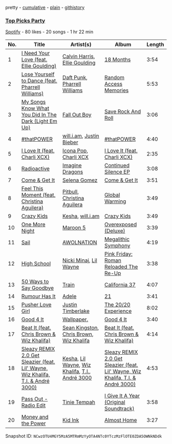 pretty - [cumulative](/playlists/cumulative/2WIkzIBRwM9wRD9innJ8b7.md) - [plain](/playlists/plain/2WIkzIBRwM9wRD9innJ8b7) - [githistory](https://github.githistory.xyz/mackorone/spotify-playlist-archive/blob/main/playlists/plain/2WIkzIBRwM9wRD9innJ8b7)

### [Top Picks Party](https://open.spotify.com/playlist/2WIkzIBRwM9wRD9innJ8b7)

> 

[Spotify](https://open.spotify.com/user/spotify) - 80 likes - 20 songs - 1 hr 22 min

| No. | Title | Artist(s) | Album | Length |
|---|---|---|---|---|
| 1 | [I Need Your Love \(feat\. Ellie Goulding\)](https://open.spotify.com/track/05SBRd4fXgn8FX7bf8BCAE) | [Calvin Harris](https://open.spotify.com/artist/7CajNmpbOovFoOoasH2HaY), [Ellie Goulding](https://open.spotify.com/artist/0X2BH1fck6amBIoJhDVmmJ) | [18 Months](https://open.spotify.com/album/7w19PFbxAjwZ7UVNp9z0uT) | 3:54 |
| 2 | [Lose Yourself to Dance \(feat\. Pharrell Williams\)](https://open.spotify.com/track/5CMjjywI0eZMixPeqNd75R) | [Daft Punk](https://open.spotify.com/artist/4tZwfgrHOc3mvqYlEYSvVi), [Pharrell Williams](https://open.spotify.com/artist/2RdwBSPQiwcmiDo9kixcl8) | [Random Access Memories](https://open.spotify.com/album/4m2880jivSbbyEGAKfITCa) | 5:53 |
| 3 | [My Songs Know What You Did In The Dark \(Light Em Up\)](https://open.spotify.com/track/7s0lDK7y3XLmI7tcsRAbW0) | [Fall Out Boy](https://open.spotify.com/artist/4UXqAaa6dQYAk18Lv7PEgX) | [Save Rock And Roll](https://open.spotify.com/album/0EVJX4RlYKuApsAN5CaDa3) | 3:06 |
| 4 | [\#thatPOWER](https://open.spotify.com/track/6LuHcIZmMG5LU2hiqxscNb) | [will.i.am](https://open.spotify.com/artist/085pc2PYOi8bGKj0PNjekA), [Justin Bieber](https://open.spotify.com/artist/1uNFoZAHBGtllmzznpCI3s) | [\#thatPOWER](https://open.spotify.com/album/40BoIHtXbP5fv64atFHvwG) | 4:40 |
| 5 | [I Love It \(feat\. Charli XCX\)](https://open.spotify.com/track/3VZQshi4COChhXaz7cLP02) | [Icona Pop](https://open.spotify.com/artist/1VBflYyxBhnDc9uVib98rw), [Charli XCX](https://open.spotify.com/artist/25uiPmTg16RbhZWAqwLBy5) | [I Love It \(feat\. Charli XCX\)](https://open.spotify.com/album/5hf74KpfuwSJXVs85k3dVI) | 2:35 |
| 6 | [Radioactive](https://open.spotify.com/track/6h1Wkcm9qz79Xt1Qnp4n4A) | [Imagine Dragons](https://open.spotify.com/artist/53XhwfbYqKCa1cC15pYq2q) | [Continued Silence EP](https://open.spotify.com/album/0lW1cNfQfZDndoQ8ej2TSP) | 3:08 |
| 7 | [Come & Get It](https://open.spotify.com/track/7Gkphzdh5ouurEt7JT49Yu) | [Selena Gomez](https://open.spotify.com/artist/0C8ZW7ezQVs4URX5aX7Kqx) | [Come & Get It](https://open.spotify.com/album/3tzEqPHGtSXywFQoAtYMia) | 3:51 |
| 8 | [Feel This Moment \(feat\. Christina Aguilera\)](https://open.spotify.com/track/4yOn1TEcfsKHUJCL2h1r8I) | [Pitbull](https://open.spotify.com/artist/0TnOYISbd1XYRBk9myaseg), [Christina Aguilera](https://open.spotify.com/artist/1l7ZsJRRS8wlW3WfJfPfNS) | [Global Warming](https://open.spotify.com/album/4aawyAB9vmqN3uQ7FjRGTy) | 3:49 |
| 9 | [Crazy Kids](https://open.spotify.com/track/19vqpjwWDbPmizICIUFinw) | [Kesha](https://open.spotify.com/artist/6LqNN22kT3074XbTVUrhzX), [will.i.am](https://open.spotify.com/artist/085pc2PYOi8bGKj0PNjekA) | [Crazy Kids](https://open.spotify.com/album/4spdGzu7F3JGKu26UHLUV2) | 3:49 |
| 10 | [One More Night](https://open.spotify.com/track/45kbpUIFmkS9Xla7hMXpzn) | [Maroon 5](https://open.spotify.com/artist/04gDigrS5kc9YWfZHwBETP) | [Overexposed \(Deluxe\)](https://open.spotify.com/album/0JLLn5vaJZecVH0lTEsDXP) | 3:39 |
| 11 | [Sail](https://open.spotify.com/track/7ueP5u2qkdZbIPN2YA6LR0) | [AWOLNATION](https://open.spotify.com/artist/4njdEjTnLfcGImKZu1iSrz) | [Megalithic Symphony](https://open.spotify.com/album/1fag8cnc5p4Umu4tRMAsLv) | 4:19 |
| 12 | [High School](https://open.spotify.com/track/6bzwoiUt0s1KDOedyy4OtQ) | [Nicki Minaj](https://open.spotify.com/artist/0hCNtLu0JehylgoiP8L4Gh), [Lil Wayne](https://open.spotify.com/artist/55Aa2cqylxrFIXC767Z865) | [Pink Friday: Roman Reloaded The Re\-Up](https://open.spotify.com/album/78XjkzI0J1YpzKUPgzWbat) | 3:38 |
| 13 | [50 Ways to Say Goodbye](https://open.spotify.com/track/2NniAhAtkRACaMeYt48xlD) | [Train](https://open.spotify.com/artist/3FUY2gzHeIiaesXtOAdB7A) | [California 37](https://open.spotify.com/album/5zseibu9WEsPaZmkJUMkz1) | 4:07 |
| 14 | [Rumour Has It](https://open.spotify.com/track/76N7FdzCI9OsiUnzJVLY2m) | [Adele](https://open.spotify.com/artist/4dpARuHxo51G3z768sgnrY) | [21](https://open.spotify.com/album/1azUkThwd2HfUDdeNeT147) | 3:41 |
| 15 | [Pusher Love Girl](https://open.spotify.com/track/4tVEJTR4VgBvvb2R6phA2v) | [Justin Timberlake](https://open.spotify.com/artist/31TPClRtHm23RisEBtV3X7) | [The 20/20 Experience](https://open.spotify.com/album/41br7lBSZOr9RjJAjk0om6) | 8:02 |
| 16 | [Good 4 It](https://open.spotify.com/track/7tPbH2d7mokUeKDSYyMBJe) | [Wallpaper.](https://open.spotify.com/artist/6NMcnx3vKGSAeqSMbySlpw) | [Good 4 It](https://open.spotify.com/album/6OFxIvBjFJ3GQrE2Fq6bJV) | 3:40 |
| 17 | [Beat It \(feat\. Chris Brown & Wiz Khalifa\)](https://open.spotify.com/track/4OjmCvRsvo2lAiB9O8KLxe) | [Sean Kingston](https://open.spotify.com/artist/6S0dmVVn4udvppDhZIWxCr), [Chris Brown](https://open.spotify.com/artist/7bXgB6jMjp9ATFy66eO08Z), [Wiz Khalifa](https://open.spotify.com/artist/137W8MRPWKqSmrBGDBFSop) | [Beat It \(feat\. Chris Brown & Wiz Khalifa\)](https://open.spotify.com/album/2QxYPZaK8TQpCWVRFUt1Sg) | 4:14 |
| 18 | [Sleazy REMIX 2.0 Get Sleazier \(feat\. Lil' Wayne, Wiz Khalifa, T.I\. & André 3000\)](https://open.spotify.com/track/1zPDgF3K6QXcTopDB3SVg9) | [Kesha](https://open.spotify.com/artist/6LqNN22kT3074XbTVUrhzX), [Lil Wayne](https://open.spotify.com/artist/55Aa2cqylxrFIXC767Z865), [Wiz Khalifa](https://open.spotify.com/artist/137W8MRPWKqSmrBGDBFSop), [T.I.](https://open.spotify.com/artist/4OBJLual30L7gRl5UkeRcT), [André 3000](https://open.spotify.com/artist/74V3dE1a51skRkdII8y2C6) | [Sleazy REMIX 2.0 Get Sleazier \(feat\. Lil' Wayne, Wiz Khalifa, T.I\. & André 3000\)](https://open.spotify.com/album/5JlJcBcPBB4Df1y4Tau48T) | 4:53 |
| 19 | [Pass Out \- Radio Edit](https://open.spotify.com/track/3X6I31MGo4GwICW7Ur3nLx) | [Tinie Tempah](https://open.spotify.com/artist/0Tob4H0FLtEONHU1MjpUEp) | [I Give It A Year \(Original Soundtrack\)](https://open.spotify.com/album/6lgf17LyB0S78u40c2WEMo) | 3:58 |
| 20 | [Money and the Power](https://open.spotify.com/track/2d6MFEO69kPWRAAPOzpyz2) | [Kid Ink](https://open.spotify.com/artist/6KZDXtSj0SzGOV705nNeh3) | [Almost Home](https://open.spotify.com/album/1cBqX0i5HrfVCEft6N8CyW) | 3:27 |

Snapshot ID: `NCwzOTU4MGY5MzA5MTRmMzYyOTA4NTc0YTczMzFlOTE0ZDA5OWNkNDdk`
